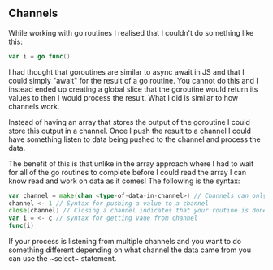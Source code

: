 ## Channels

While working with go routines I realised that I couldn't do something like this:

```go
var i = go func()
```

I had thought that goroutines are similar to async await in JS and that I could simply "await" for the result of a go routine. You cannot do this and I instead ended up creating a global slice that the goroutine would return its values to then I would process the result. What I did is similar to how channels work.

Instead of having an array that stores the output of the goroutine I could store this output in a channel. Once I push the result to a channel I could have something listen to data being pushed to the channel and process the data.

The benefit of this is that unlike in the array approach where I had to wait for all of the go routines to complete before I could read the array I can know read and work on data as it comes! The following is the syntax:

```go
var channel = make(chan <type-of-data-in-channel>) // Channels can only hold data of one type
channel <- 1 // Syntax for pushing a value to a channel
close(channel) // Closing a channel indicates that your routine is done adding values to it
var i = <- c // syntax for getting vaue from channel
func(i) 
```

If your process is listening from multiple channels and you want to do something different depending on what channel the data came from you can use the ~select~ statement.

